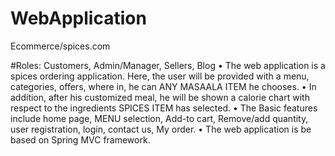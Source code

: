 # WebApplication
Ecommerce/spices.com


#Roles: Customers, Admin/Manager, Sellers, Blog
• The web application is a spices ordering application. Here, the user will be provided with a menu, categories, offers, where in, he can ANY MASAALA ITEM he chooses.
• In addition, after his customized meal, he will be shown a calorie chart with respect to the ingredients SPICES ITEM has selected.
• The Basic features include home page, MENU selection, Add-to cart, Remove/add quantity, user registration, login, contact us, My order.
• The web application is be based on Spring MVC framework.
